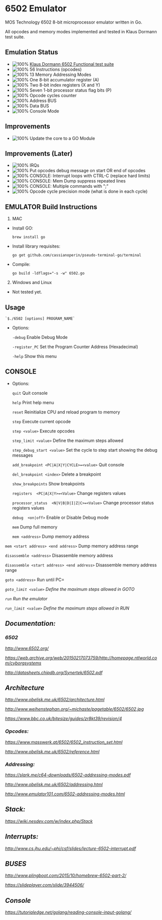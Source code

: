 # 6502 Emulator

MOS Technology 6502 8-bit microprocessor emulator written in Go.

All opcodes and memory modes implemented and tested in Klaus Dormann test suite.

## Emulation Status

* ![100%](https://progress-bar.dev/100) [Klaus Dormann 6502 Functional test suite](https://github.com/Klaus2m5/6502_65C02_functional_tests)
* ![100%](https://progress-bar.dev/100) 56 Instructions (opcodes)
* ![100%](https://progress-bar.dev/100) 13 Memory Addressing Modes
* ![100%](https://progress-bar.dev/100) One 8-bit accumulator register (A)
* ![100%](https://progress-bar.dev/100) Two 8-bit index registers (X and Y)
* ![100%](https://progress-bar.dev/100) Seven 1-bit processor status flag bits (P)
* ![100%](https://progress-bar.dev/100) Opcode cycles counter
* ![100%](https://progress-bar.dev/100) Address BUS
* ![100%](https://progress-bar.dev/100) Data BUS
* ![100%](https://progress-bar.dev/100) Console Mode


## Improvements
* ![100%](https://progress-bar.dev/0) Update the core to a GO Module

## Improvements (Later)
* ![100%](https://progress-bar.dev/0) IRQs
* ![100%](https://progress-bar.dev/0) Put opcodes debug message on start OR end of opcodes
* ![100%](https://progress-bar.dev/0) CONSOLE: Interrupt loops with CTRL-C (replace hard limits)
* ![100%](https://progress-bar.dev/0) CONSOLE: Mem Dump suppress repeated lines
* ![100%](https://progress-bar.dev/0) CONSOLE: Multiple commands with ";"
* ![100%](https://progress-bar.dev/0) Opcode cycle precision mode (what is done in each cycle)

## EMULATOR Build Instructions

1) MAC
* Install GO:

	 `brew install go`

* Install library requisites:

	`go get github.com/cassianoperin/pseudo-terminal-go/terminal`


* Compile:

	`go build -ldflags="-s -w" 6502.go`

2) Windows and Linux

* Not tested yet.


## Usage

	`$./6502 [options] PROGRAM_NAME`


- Options:

	`-debug`       Enable Debug Mode

	`-register_PC` Set the Program Counter Address (Hexadecimal)

	`-help`        Show this menu


## CONSOLE

- Options:

	`quit`	Quit console

	`help`	Print help menu

	`reset`	Reinitialize CPU and reload program to memory

	`step`	Execute current opcode

	`step <value>`	Execute <value> opcodes

	`step_limit <value>`	Define the maximum steps allowed

	`step_debug_start <value>`	Set the cycle to step start showing the debug messages

	`add_breakpoint <PC|A|X|Y|CYCLE>=<value>`	Quit console

	`del_breakpoint <index>`	Delete a breakpoint

	`show_breakpoints`	Show breakpoints

	`registers  <PC|A|X|Y>=<Value>`	Change registers values

	`processor_status  <N|V|B|D|I|Z|C>=<Value>`	Change processor status registers values

	`debug  <on|off>`	Enable or Disable Debug mode

	`mem`	Dump full memory

	`mem <address>`	Dump memory address
 
 `mem <start address> <end address>`	Dump memory address range
 
 `disassemble <address>`	Disassemble memory address

 `disassemble <start address> <end address>`	Disassemble memory address range

 `goto <address>`	Run until PC=<address>
 
 `goto_limit <value>`	Define the maximum steps allowed in GOTO
 
 `run`	Run the emulator
 
 `run_limit <value>`	Define the maximum steps allowed in RUN


## Documentation:

### 6502

http://www.6502.org/

https://web.archive.org/web/20150217073759/http://homepage.ntlworld.com/cyborgsystems

http://datasheets.chipdb.org/Synertek/6502.pdf

## Architecture

http://www.obelisk.me.uk/6502/architecture.html

http://www.weihenstephan.org/~michaste/pagetable/6502/6502.jpg

https://www.bbc.co.uk/bitesize/guides/zr8kt39/revision/4


### Opcodes:

https://www.masswerk.at/6502/6502_instruction_set.html

http://www.obelisk.me.uk/6502/reference.html

### Addressing:

https://slark.me/c64-downloads/6502-addressing-modes.pdf

http://www.obelisk.me.uk/6502/addressing.html

http://www.emulator101.com/6502-addressing-modes.html

## Stack:

https://wiki.nesdev.com/w/index.php/Stack

## Interrupts:

http://www.cs.jhu.edu/~phi/csf/slides/lecture-6502-interrupt.pdf


## BUSES

http://www.plingboot.com/2015/10/homebrew-6502-part-2/

https://slideplayer.com/slide/3944506/

## Console

https://tutorialedge.net/golang/reading-console-input-golang/





 

